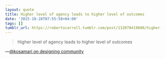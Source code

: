```yaml
---
layout: quote
title: Higher level of agency leads to higher level of outcomes
date: '2015-10-28T07:55:58+04:00'
tags: []
tumblr_url: https://robertocarroll.tumblr.com/post/132078419680/higher-level-of-agency-leads-to-higher-level-of
---
```

<blockquote>Higher level of agency leads to higher level of outcomes</blockquote>

&#8212;<a href="https://twitter.com/kosamari/status/655158492433551365">@kosamari on designing community</a>
